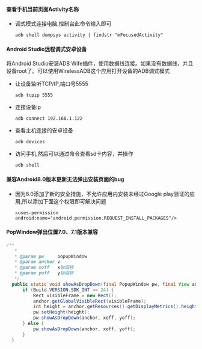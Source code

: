 #### 查看手机当前页面Activity名称
- 调式模式连接电脑,控制台此命令输入即可
  ```
  adb shell dumpsys activity | findstr "mFocusedActivity"
  ```
  
#### Android Studio远程调式安卓设备
  将Android Studio安装ADB Wife插件，使用数据线连接。如果没有数据线，并且设备root了。可以使用WirelessADB这个应用打开设备的ADB调式模式

  - 让设备监听TCP/IP,端口号5555
    ```
    adb tcpip 5555
    ```

  - 连接设备ip
    ```
    adb connect 192.168.1.122
    ```
  - 查看主机连接的安卓设备
    ```
    adb devices
    ```
  - 访问手机,然后可以通过命令查看sd卡内容，并操作
    ```
    adb shell
    ```
#### 兼容Android8.0版本更新无法弹出安装页面的bug
  - 因为8.0添加了新的安全措施，不允许应用内安装未经过Google play验证的应用,所以添加下面这个权限即可解决问题
    ```
    <uses-permission android:name="android.permission.REQUEST_INSTALL_PACKAGES"/>
    ```
#### PopWindow弹出位置7.0、7.1版本兼容
  ```java
  /**
     *
     * @param pw     popupWindow
     * @param anchor v
     * @param xoff   x轴偏移
     * @param yoff   y轴偏移
     */
    public static void showAsDropDown(final PopupWindow pw, final View anchor, final int xoff, final int yoff) {
        if (Build.VERSION.SDK_INT >= 24) {
            Rect visibleFrame = new Rect();
            anchor.getGlobalVisibleRect(visibleFrame);
            int height = anchor.getResources().getDisplayMetrics().heightPixels - visibleFrame.bottom;
            pw.setHeight(height);
            pw.showAsDropDown(anchor, xoff, yoff);
        } else {
            pw.showAsDropDown(anchor, xoff, yoff);
        }
    }
  ```
